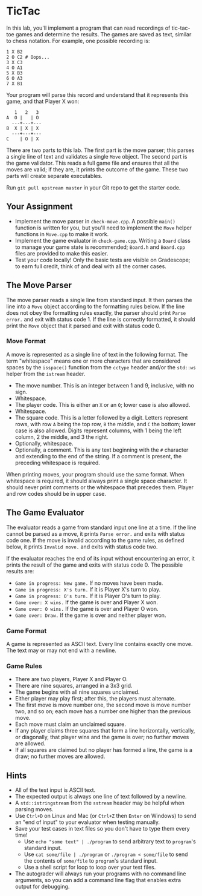 # TicTac

In this lab,  you'll implement a program that can read recordings of tic-tac-toe
games  and determine the results.  The games are saved as text, similar to chess
notation.  For example, one possible recording is:

```
1 X B2
2 O C2 # Oops...
3 X C3
4 O A1
5 X B3
6 O A3
7 X B1
```

Your program will parse this record and understand that it represents this game,
and that Player X won:

```
   1   2   3
A  O |   | O
  ---+---+---
B  X | X | X
  ---+---+---
C    | O | X
```

There are two parts to this lab.  The first part is the move parser; this parses
a single line of text  and validates a single `Move` object.  The second part is
the game validator.  This reads a full game file  and ensures that all the moves
are valid; if they are, it prints the outcome of the game.  These two parts will
create separate executables.

Run `git pull upstream master` in your Git repo to get the starter code.


## Your Assignment

- Implement the move parser in `check-move.cpp`. A possible `main()` function is
  written for you,  but you'll need to implement the  `Move` helper functions in
  `Move.cpp` to make it work.
- Implement the game evaluator in `check-game.cpp`.  Writing a `Board` class to
  manage your game state is recommended;  `Board.h` and `Board.cpp` files are
  provided to make this easier.
- Test your code locally!  Only the basic tests are visible on Gradescope; to
  earn full credit, think of and deal with all the corner cases.


## The Move Parser

The move parser reads a single line from standard input. It then parses the line
into a `Move` object  according to the formatting rules below.  If the line does
not obey the formatting rules  exactly,  the parser should print  `Parse error.`
and exit with status code 1. If the line is correctly formatted, it should print
the `Move` object that it parsed and exit with status code 0.

### Move Format

A move is represented as a single line of text in the following format. The term
"whitespace"  means one  or more  characters  that are  considered spaces by the
`isspace()` function from the `cctype` header  and/or  the `std::ws` helper from
the `istream` header.

- The move number.  This is an integer between 1 and 9, inclusive, with no sign.
- Whitespace.
- The player code.  This is either an `X` or an `O`; lower case is also allowed.
- Whitespace.
- The square code. This is a letter followed by a digit. Letters represent rows,
  with row `A` being the top row, `B` the middle, and `C` the bottom; lower case
  is also allowed. Digits represent columns, with 1 being the left column, 2 the
  middle, and 3 the right.
- Optionally, whitespace.
- Optionally, a comment.  This is any text beginning with the `#` character and
  extending to the end of the string.  If a comment is present, the preceding
  whitespace is required.

When printing moves, your program should use the same format. When whitespace is
required, it should always print a single space character. It should never print
comments or the whitespace that precedes them. Player and row codes should be in
upper case.


## The Game Evaluator

The evaluator reads a game from standard input  one line at a time.  If the line
cannot be parsed as a move, it prints `Parse error.` and exits with  status code
one.  If the move is  invalid according to the game rules,  as defined below, it
prints `Invalid move.` and exits with status code two.

If the evaluator reaches the end of its input  without encountering an error, it
prints the result of the game and exits with status code 0. The possible results
are:

- `Game in progress: New game.`  If no moves have been made.
- `Game in progress: X's turn.`  If it is Player X's turn to play.
- `Game in progress: O's turn.`  If it is Player O's turn to play.
- `Game over: X wins.`  If the game is over and Player X won.
- `Game over: O wins.`  If the game is over and Player O won.
- `Game over: Draw.`  If the game is over and neither player won.

### Game Format

A game is represented as ASCII text.  Every line contains exactly one move.  The
text may or may not end with a newline.

### Game Rules

- There are two players, Player X and Player O.
- There are nine squares, arranged in a 3x3 grid.
- The game begins with all nine squares unclaimed.
- Either player may play first; after this, the players must alternate.
- The first move is move number one, the second move is move number two, and so
  on; each move has a number one higher than the previous move.
- Each move must claim an unclaimed square.
- If any player claims three squares that form a line horizontally, vertically,
  or diagonally, that player wins and the game is over; no further moves are
  allowed.
- If all squares are claimed but no player has formed a line, the game is a
  draw; no further moves are allowed.


## Hints

- All of the test input is ASCII text.
- The expected output is always one line of text followed by a newline.
- A `std::istringstream` from the `sstream` header may be helpful when parsing
  moves.
- Use `Ctrl+D` on Linux and Mac (or `Ctrl+Z` then `Enter` on Windows) to send an
  "end of input" to your evaluator when testing manually.
- Save your test cases in text files so you don't have to type them every time!
  - Use `echo "some text" | ./program` to send arbitrary text to `program`'s
    standard input.
  - Use `cat some/file | ./program` or `./program < some/file` to send the
    contents of `some/file` to `program`'s standard input.
  - Use a shell script for loop to loop over your test files.
- The autograder will  always run your programs  with no command line arguments,
  so you can add a command line flag that enables extra output for debugging.
